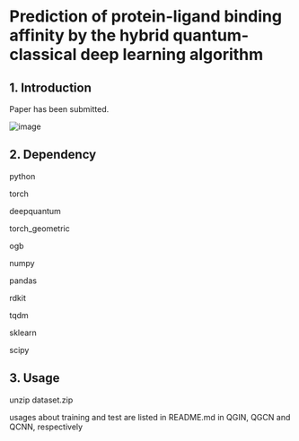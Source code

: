# Prediction of protein-ligand binding affinity by the hybrid quantum-classical deep learning algorithm

## 1. Introduction
Paper has been submitted.

![image]()

## 2. Dependency
python

torch

deepquantum

torch_geometric

ogb

numpy

pandas

rdkit

tqdm

sklearn

scipy


## 3. Usage
unzip dataset.zip

usages about training and test are listed in README.md in QGIN, QGCN and QCNN, respectively
